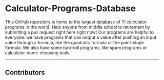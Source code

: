 # Calculator-Programs-Database
This GitHub repository is home to the largest database of TI calculator programs in the world. Help anyone from middle school to retirement by submitting a pull request right here right now!
Our programs are helpful to everyone: we have programs that can output a value after pushing an input value through a formula, like the quadratic formula or the point-slope formula. We also have some fun/troll programs, like spam programs or calculator-name-choosing tools.
___
## Contributors
